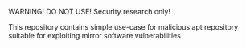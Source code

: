 WARNING! DO NOT USE! Security research only!

This repository contains simple use-case for malicious apt repository suitable for
exploiting mirror software vulnerabilities
